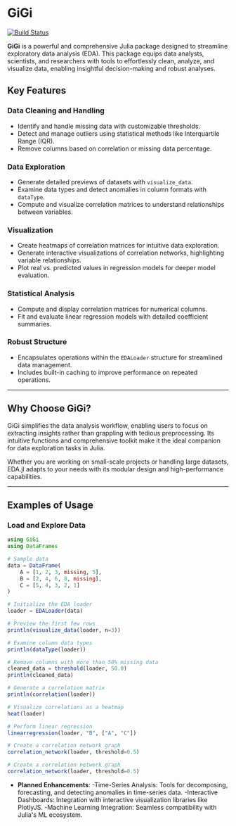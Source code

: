 # GiGi

[![Build Status](https://github.com/notGiGi/EDA.jl/actions/workflows/CI.yml/badge.svg?branch=main)](https://github.com/notGiGi/EDA.jl/actions/workflows/CI.yml?query=branch%3Amain)


**GiGi** is a powerful and comprehensive Julia package designed to streamline exploratory data analysis (EDA). This package equips data analysts, scientists, and researchers with tools to effortlessly clean, analyze, and visualize data, enabling insightful decision-making and robust analyses.

## Key Features

### Data Cleaning and Handling
- Identify and handle missing data with customizable thresholds.
- Detect and manage outliers using statistical methods like Interquartile Range (IQR).
- Remove columns based on correlation or missing data percentage.

### Data Exploration
- Generate detailed previews of datasets with `visualize_data`.
- Examine data types and detect anomalies in column formats with `dataType`.
- Compute and visualize correlation matrices to understand relationships between variables.

### Visualization
- Create heatmaps of correlation matrices for intuitive data exploration.
- Generate interactive visualizations of correlation networks, highlighting variable relationships.
- Plot real vs. predicted values in regression models for deeper model evaluation.

### Statistical Analysis
- Compute and display correlation matrices for numerical columns.
- Fit and evaluate linear regression models with detailed coefficient summaries.

### Robust Structure
- Encapsulates operations within the `EDALoader` structure for streamlined data management.
- Includes built-in caching to improve performance on repeated operations.

---

## Why Choose GiGi?

GiGi simplifies the data analysis workflow, enabling users to focus on extracting insights rather than grappling with tedious preprocessing. Its intuitive functions and comprehensive toolkit make it the ideal companion for data exploration tasks in Julia.

Whether you are working on small-scale projects or handling large datasets, EDA.jl adapts to your needs with its modular design and high-performance capabilities.

---

## Examples of Usage

### Load and Explore Data

```julia
using GiGi
using DataFrames

# Sample data
data = DataFrame(
    A = [1, 2, 3, missing, 5],
    B = [2, 4, 6, 8, missing],
    C = [5, 4, 3, 2, 1]
)

# Initialize the EDA loader
loader = EDALoader(data)

# Preview the first few rows
println(visualize_data(loader, n=3))

# Examine column data types
println(dataType(loader))

# Remove columns with more than 50% missing data
cleaned_data = threshold(loader, 50.0)
println(cleaned_data)

# Generate a correlation matrix
println(correlation(loader))

# Visualize correlations as a heatmap
heat(loader)

# Perform linear regression
linearregression(loader, "B", ["A", "C"])

# Create a correlation network graph
correlation_network(loader, threshold=0.5)

# Create a correlation network graph
correlation_network(loader, threshold=0.5)

```

- **Planned Enhancements**:
    -Time-Series Analysis: Tools for decomposing, forecasting, and detecting anomalies in time-series data.
    -Interactive Dashboards: Integration with interactive visualization libraries like PlotlyJS.
    -Machine Learning Integration: Seamless compatibility with Julia's ML ecosystem.
